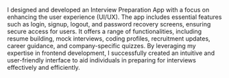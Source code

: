 I designed and developed an Interview Preparation App with a focus on enhancing the user experience (UI/UX). The app includes essential features such as login, signup, logout, and password recovery screens, ensuring secure access for users. It offers a range of functionalities, including resume building, mock interviews, coding profiles, recruitment updates, career guidance, and company-specific quizzes. By leveraging my expertise in frontend development, I successfully created an intuitive and user-friendly interface to aid individuals in preparing for interviews effectively and efficiently.

